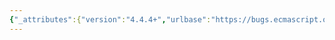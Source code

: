 ```yaml
---
{"_attributes":{"version":"4.4.4+","urlbase":"https://bugs.ecmascript.org/","maintainer":"dherman@mozilla.com"},"bug":{"bug_id":881,"creation_ts":"2012-10-30 11:01:00 -0700","short_desc":"15.16.7 Set Iterator Object Structure, description wording","delta_ts":"2012-11-23 09:45:23 -0800","product":"Draft for 6th Edition","component":"editorial issue","version":"Rev 11: October 26, 2012 Draft","rep_platform":"All","op_sys":"All","bug_status":"RESOLVED","resolution":"FIXED","priority":"Normal","bug_severity":"enhancement","everconfirmed":true,"reporter":{"uid":"waldron.rick","name":"Rick Waldron"},"assigned_to":{"uid":"allen","name":"Allen Wirfs-Brock"},"cc":"waldron.rick","long_desc":[{"commentid":2324,"comment_count":0,"who":{"uid":"waldron.rick","name":"Rick Waldron"},"bug_when":"2012-10-30 11:01:05 -0700","thetext":"\"A Set Iterator is an object, with the structure defined below, that represent a specific iteration over some specific Map instance object\"\n\nShould read:\n\n\"A Set Iterator is an object, with the structure defined below, that represent a specific iteration over some specific Set instance object\""},{"commentid":2326,"comment_count":1,"who":{"uid":"allen","name":"Allen Wirfs-Brock"},"bug_when":"2012-10-30 12:16:32 -0700","thetext":"corrected in rev 12 editor's draft"},{"commentid":2582,"comment_count":2,"who":{"uid":"allen","name":"Allen Wirfs-Brock"},"bug_when":"2012-11-23 09:45:23 -0800","thetext":"corrected in rev 12, Nov. 22, 2012 draft"}]}}
---
```

